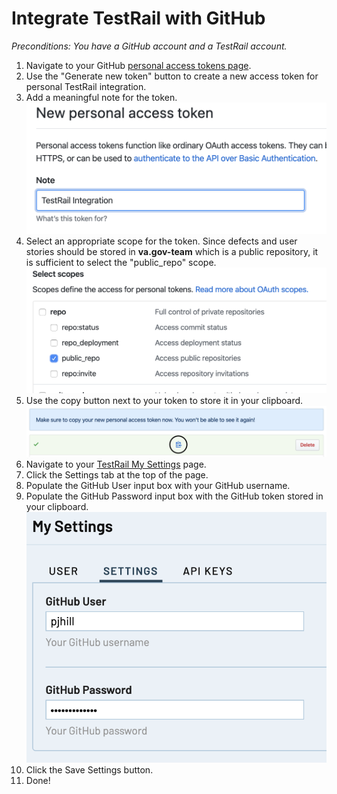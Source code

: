 # Integrate TestRail with GitHub

*Preconditions: You have a GitHub account and a TestRail account.*

1. Navigate to your GitHub [personal access tokens page](https://github.com/settings/tokens).
1. Use the "Generate new token" button to create a new access token for personal TestRail integration.
1. Add a meaningful note for the token.
![TestRail token note][testrail-token-note]
1. Select an appropriate scope for the token.  Since defects and user stories should be stored in **va.gov-team** which is a public repository, it is sufficient to select the "public_repo" scope.
![TestRail token scope][testrail-token-scope]
1. Use the copy button next to your token to store it in your clipboard.
![TestRail token copy][testrail-token-copy]
1. Navigate to your [TestRail My Settings](https://dsvavsp.testrail.io/index.php?/mysettings) page.
1. Click the Settings tab at the top of the page.
1. Populate the GitHub User input box with your GitHub username.
1. Populate the GitHub Password input box with the GitHub token stored in your clipboard. 
![TestRail token my settings][testrail-token-mysettings]
1. Click the Save Settings button.
1. Done!

[testrail-token-note]: ../images/testrail-tutorials/token-note.png
[testrail-token-scope]: ../images/testrail-tutorials/token-scope.png
[testrail-token-copy]: ../images/testrail-tutorials/token-copy.png
[testrail-token-mysettings]: ../images/testrail-tutorials/token-mysettings.png